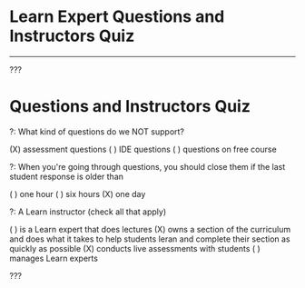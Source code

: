 # Learn Expert Questions and Instructors Quiz
---

???

# Questions and Instructors Quiz

?: What kind of questions do we NOT support? 

(X) assessment questions
( ) IDE questions
( ) questions on free course

?: When you're going through questions, you should close them if the last student response is older than

( ) one hour
( ) six hours
(X) one day 

?: A Learn instructor (check all that apply)

( ) is a Learn expert that does lectures
(X) owns a section of the curriculum and does what it takes to help students leran and complete their section as quickly as possible 
(X) conducts live assessments with students
( ) manages Learn experts

???
